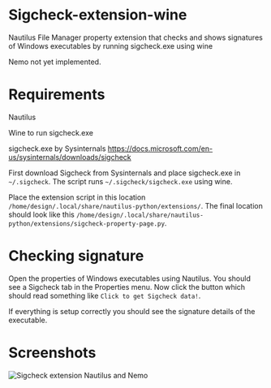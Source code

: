 # Sigcheck-extension-wine
Nautilus File Manager property extension that checks and shows signatures of Windows executables by running sigcheck.exe using wine

Nemo not yet implemented.

# Requirements
Nautilus

Wine to run sigcheck.exe

sigcheck.exe by Sysinternals https://docs.microsoft.com/en-us/sysinternals/downloads/sigcheck

First download Sigcheck from Sysinternals and place sigcheck.exe in `~/.sigcheck`. The script runs `~/.sigcheck/sigcheck.exe` using wine.

Place the extension script in this location `/home/design/.local/share/nautilus-python/extensions/`. The final location should look like this `/home/design/.local/share/nautilus-python/extensions/sigcheck-property-page.py`.

# Checking signature
Open the properties of Windows executables using Nautilus. You should see a Sigcheck tab in the Properties menu. Now click the button which should read something like `Click to get Sigcheck data!`.

If everything is setup correctly you should see the signature details of the executable.

# Screenshots
![Sigcheck extension Nautilus and Nemo](http://pix.toile-libre.org/upload/original/1520685857.png)

